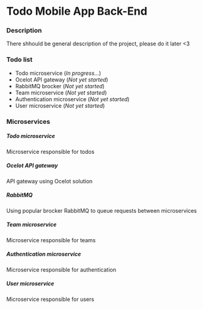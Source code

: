 # Todo Mobile App Back-End

### Description
There shhould be general description of the project, please do it later <3

### Todo list
* Todo microservice             (_In progress..._)
* Ocelot API gateway            (_Not yet started_)
* RabbitMQ brocker              (_Not yet started_)
* Team microservice             (_Not yet started_)
* Authentication microservice   (_Not yet started_)
* User microservice             (_Not yet started_)

### Microservices
##### Todo microservice
Microservice responsible for todos
##### Ocelot API gateway
API gateway using Ocelot solution
##### RabbitMQ
Using popular brocker RabbitMQ to queue requests between microservices
##### Team microservice
Microservice responsible for teams
##### Authentication microservice
Microservice responsible for authentication
##### User microservice
Microservice responsible for users
